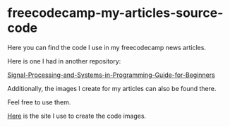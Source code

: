 # freecodecamp-my-articles-source-code

Here you can find the code I use in my freecodecamp news articles. 

Here is one I had in another repository:

[Signal-Processing-and-Systems-in-Programming-Guide-for-Beginners](https://github.com/tiagomonteiro0715/Signal-Processing-and-Systems-in-Programming-Guide-for-Beginners)

Additionally, the images I create for my articles can also be found there. 

Feel free to use them. 

[Here](https://ray.so/) is the site I use to create the code images.
